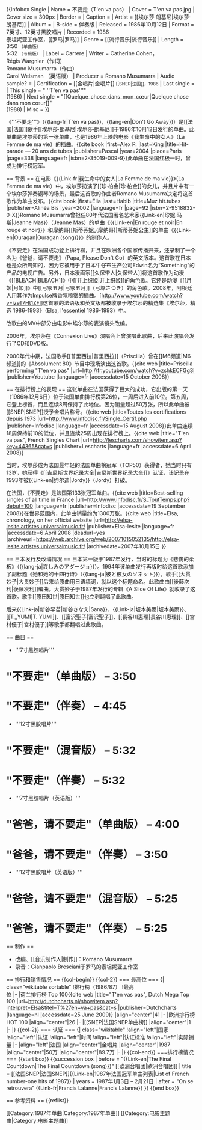 {{Infobox Single <!-- See Wikipedia:WikiProject_Songs -->
| Name           = 不要走（T'en va pas）
| Cover          = T'en va pas.jpg
| Cover size     = 300px
| Border         = 
| Caption        = 
| Artist         = [[埃尔莎·朗基尼|埃尔莎·朗基尼]]
| Album          = 
| B-side         = 伴奏版
| Released       = 1986年10月12日
| Format         = 7英寸、12英寸黑胶唱片
| Recorded       = 1986<br>泰坦妮亚工作室，[[罗马|罗马]]
| Genre          = [[流行音乐|流行音乐]]
| Length         = 3:50 <small>（单曲版）</small> <br> 5:32 <small>（专辑版）</small>
| Label          = Carrere
| Writer         = Catherine Cohen，<br>Régis Wargnier（作词）<br>Romano Musumarra（作曲）<br>Carol Welsman （英语版）
| Producer       = Romano Musumarra
| Audio sample?  =
| Certification  = [[金唱片|金唱片]] <small> [[SNEP|法国]]，1986</small>
| Last single    = 
| This single    = "'''T'en va pas'''" <br>(1986)
| Next single    = "[[Quelque_chose_dans_mon_cœur|Quelque chose dans mon cœur]]" <br>(1988)
| Misc           =
}}

《'''不要走'''》（{{lang-fr|T'en va pas}}，{{lang-en|Don't Go Away}}）是[[法国|法国]]歌手[[埃尔莎·朗基尼|埃尔莎·朗基尼]]于1986年10月12日发行的单曲。此单曲是埃尔莎的第一张单曲，也是1986年上映的电影《我生命中的女人》（La Femme de ma vie）的插曲。<ref>{{cite book |first=Alex P. |last=King |title=Hit-parade — 20 ans de tubes |publisher=Pascal |year=2004 |place=Paris |page=338 |language=fr |isbn=2-35019-009-9}}</ref>此单曲在法国红极一时，曾成为排行榜冠军。

== 背景 ==
在电影《{{Link-fr|我生命中的女人|La Femme de ma vie}}》（La Femme de ma vie）中，埃尔莎扮演了[[珍·柏金|珍·柏金]]的女儿，并且片中有一个埃尔莎弹奏钢琴的场景，最后这首歌的作曲者Romano Musumarra决定将这首歌作为单曲发布。<ref>{{cite book |first=Elia |last=Habib |title=Muz hit.tubes |publisher=Alinéa Bis |year=2002 |language=fr |page=92 |isbn=2-9518832-0-X}}</ref>Romano Musumarra曾担任80年代法国著名艺术家{{Link-en|珍妮·马斯|Jeanne Mas}}（Jeanne Mas）的单曲《{{Link-en|En rouge et noir|En rouge et noir}}》和摩纳哥[[斯蒂芬妮_(摩纳哥)|斯蒂芬妮公主]]的单曲《{{Link-en|Ouragan|Ouragan (song)}}》的制作人。

《不要走》在法国成功登上排行榜，并且在欧洲各个国家传播开来，还录制了一个名为《爸爸，请不要走》（Papa, Please Don't Go）的英文版本。这首歌在日本也是众所周知的，因为它被用于了日本牛仔布生产公司Edwin名为“Something”的产品的电视广告。另外，日本漫画家[[久保带人|久保带人]]将这首歌作为动漫《[[BLEACH|BLEACH]]》中[[井上织姬|井上织姬]]的角色歌。它还是动漫《[[月姬|月姬]]》中[[弓冢五月|弓冢五月]]（弓塚さつき）的角色歌。2008年，阿根廷人用其作为Impulse牌香氛喷雾的插曲。<ref>[http://www.youtube.com/watch?v=izeT7Ht1ZFI]</ref>这首歌的法语版和英文版都被收录于埃尔莎的精选集《埃尔莎，精选 1986-1993》（Elsa, l'essentiel 1986-1993）中。

改歌曲的MV中部分由电影中埃尔莎的表演镜头改编。

2006年，埃尔莎在《Connexion Live》演唱会上曾演唱此歌曲，后来此演唱会发行了CD和DVD版。

2000年代中期，法国歌手[[普里西拉|普里西拉]]（Priscilla）曾在[[M6频道|M6频道]]的《Absolument 80》节目中现场演出这首歌。<ref>{{cite web |title=Priscilla performing "T'en va pas" |url=http://fr.youtube.com/watch?v=zshkECFGg3I |publisher=Youtube |language=fr |accessdate=15 October 2008}}</ref>

== 在排行榜上的表现 ==
这张单曲在法国获得了巨大的成功，它出版的第一天（1986年12月6日）位于法国单曲排行榜第26位，一周后进入前10位。第五周，它登上榜首，而且连续8周保持了此地位。因为销量超过50万张，所以此单曲被[[SNEP|SNEP]]授予金唱片称号。<ref name="Chartsinfrance">{{cite web |title=Toutes les certifications depuis 1973 |url=http://www.infodisc.fr/Single_Certif.php |publisher=Infodisc |language=fr |accessdate=15 August 2008}}</ref>此单曲连续18周保持前10的低位，并且连续25周出现在排行榜上。<ref name="Lescharts">{{cite web |title="T'en va pas", French Singles Chart |url=http://lescharts.com/showitem.asp?key=44365&cat=s |publisher=Lescharts |language=fr |accessdate=6 April 2008}}</ref>

当时，埃尔莎成为法国最年轻的法国单曲榜冠军（TOP50）获得者，她当时只有13岁，她获得《[[吉尼斯世界纪录大全|吉尼斯世界纪录大全]]》认证，该记录在1993年被{{Link-en|约尔迪|Jordy}}（Jordy）打破。

在法国，《不要走》是法国第133张冠军单曲。<ref>{{cite web |title=Best-selling singles of all time in France |url=http://www.infodisc.fr/S_ToutTemps.php?debut=100 |language=fr |publisher=Infodisc |accessdate=19 September 2008}}</ref>在世界范围内，此单曲销量约为1300万张。<ref>{{cite web |title=Elsa, chronology, on her official website |url=http://elsa-lesite.artistes.universalmusic.fr/ |publisher=Elsa-lesite |language=fr |accessdate=6 April 2008 |deadurl=yes |archiveurl=https://web.archive.org/web/20071015052135/http://elsa-lesite.artistes.universalmusic.fr/ |archivedate=2007年10月15日 }}</ref>

== 日本发行及改编情况 ==
日本第一版于1987年发行，当时的标题为《悲伤的柔板》（{{lang-ja|哀しみのアダージョ}}）。1994年该单曲发行再版时给这首歌添加了副标题《她和她的十四行诗》（{{lang-ja|彼と彼女のソネット}}），歌手[[大贯妙子|大贯妙子]]后来给原曲用日语填词，就以这个标题命名。<ref>此歌曲由[[後藤次利|後藤次利]]编曲</ref>。大贯妙子于1987年发行的专辑《A Slice Of Life》就收录了这首歌。歌手[[原田知世|原田知世]]也立刻翻唱了此歌曲。

后来{{Link-ja|新谷早苗|新谷さなえ|Sana}}、{{Link-ja|坂本美雨|坂本美雨}}、[[T._YUMI|T. YUMI]]、[[富沢聖子|富沢聖子]]、[[長谷川恵理|長谷川恵理]]、[[宮村優子|宮村優子]]等歌手都翻唱过此歌曲。

== 曲目 ==
* '''7寸黑胶唱片'''
# "不要走"（单曲版） – 3:50
# "不要走"（伴奏） – 4:45

* '''12寸黑胶唱片'''
# "不要走"（混音版） – 5:32
# "不要走"（伴奏） – 5:32

* '''7寸黑胶唱片（英语版）'''   
# "爸爸，请不要走"（单曲版） – 4:00
# "爸爸，请不要走"（伴奏） – 3:50

* '''12寸黑胶唱片（英语版）'''
# "爸爸，请不要走"（混音版） – 5:25
# "爸爸，请不要走"（伴奏） – 5:25

== 制作 ==
* 改编、[[音乐制作人|制作]]：Romano Musumarra
* 录音：Gianpaolo Bresciani于罗马的泰坦妮亚工作室

== 排行和销售情况 ==
{{col-begin}}
{{col-2}}
=== 最高位 ===
{| class="wikitable sortable"
!排行榜（1986/87）
!最高<br>位
|-
|荷兰排行榜 Top 100<ref>{{cite web |title="T'en vas pas", Dutch Mega Top 100 |url=http://dutchcharts.nl/showitem.asp?interpret=Elsa&titel=T%27en+va+pas&cat=s |publisher=Dutchcharts |language=nl |accessdate=25 June 2009}}</ref>
|align="center"|41
|-
|欧洲排行榜 HOT 100
|align="center"|26
|-
|[[SNEP|法国SNEP单曲榜]]<ref name="Lescharts"/>
|align="center"|1
|-
|}
{{col-2}}
=== 认证 ===
{| class="wikitable"
!align="left"|国家
!align="left"|认证
!align="left"|时间
!align="left"|认证标准
!align="left"|实际销量
|-
|align="left"|法国<ref name="Chartsinfrance"/>
|align="center"|金唱片
|align="center"|1987
|align="center"|50万
|align="center"|89.7万
|-
|}
{{col-end}}
===排行榜情况===
{{start box}}
{{succession box
  | before = "{{Link-en|The Final Countdown|The Final Countdown (song)}}"  [[欧洲合唱团|欧洲合唱团]]
  | title  = [[法国SNEP|法国SNEP]]{{Link-en|1987年法国冠军单曲列表|List of French number-one hits of 1987}}
  | years  = 1987年1月3日 – 2月21日
  | after  = "On se retrouvera"  {{Link-fr|Francis Lalanne|Francis Lalanne}}
}}
{{end box}}

== 参考资料 ==
{{reflist}}

[[Category:1987年单曲|Category:1987年单曲]]
[[Category:电影主题曲|Category:电影主题曲]]